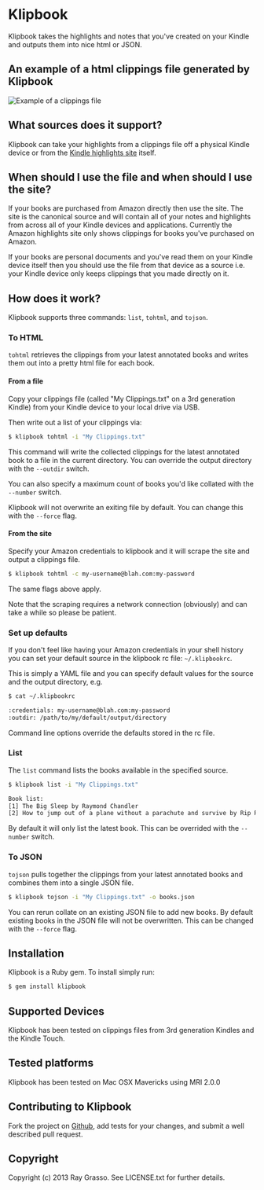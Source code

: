 # Klipbook

Klipbook takes the highlights and notes that you've created on your Kindle and
outputs them into nice html or JSON.

## An example of a html clippings file generated by Klipbook

<img src="https://github.com/grassdog/klipbook/raw/master/example.png" alt="Example
of a clippings file" />

## What sources does it support?

Klipbook can take your highlights from a clippings file off a physical Kindle device
or from the [Kindle highlights site](https://kindle.amazon.com/your_highlights)
itself.

## When should I use the file and when should I use the site?

If your books are purchased from Amazon directly then use the site. The site is the
canonical source and will contain all of your notes and highlights from across all of
your Kindle devices and applications. Currently the Amazon highlights site only shows
clippings for books you've purchased on Amazon.

If your books are personal documents and you've read them on your Kindle device
itself then you should use the file from that device as a source i.e. your Kindle
device only keeps clippings that you made directly on it.

## How does it work?

Klipbook supports three commands: `list`, `tohtml`, and `tojson`.

### To HTML

`tohtml` retrieves the clippings from your latest annotated books and writes them
out into a pretty html file for each book.

#### From a file

Copy your clippings file (called "My Clippings.txt" on a 3rd generation Kindle) from
your Kindle device to your local drive via USB.

Then write out a list of your clippings via:

```sh
$ klipbook tohtml -i "My Clippings.txt"
```

This command will write the collected clippings for the latest annotated book to a
file in the current directory. You can override the output directory with the
`--outdir` switch.

You can also specify a maximum count of books you'd like collated with the
`--number` switch.

Klipbook will not overwrite an exiting file by default. You can change this with the
`--force` flag.

#### From the site

Specify your Amazon credentials to klipbook and it will scrape the site and
output a clippings file.

```sh
$ klipbook tohtml -c my-username@blah.com:my-password
```

The same flags above apply.

Note that the scraping requires a network connection (obviously) and can take a while
so please be patient.

### Set up defaults

If you don't feel like having your Amazon credentials in your shell history you can
set your default source in the klipbook rc file: `~/.klipbookrc`.

This is simply a YAML file and you can specify default values for the source and the
output directory, e.g.

```sh
$ cat ~/.klipbookrc

:credentials: my-username@blah.com:my-password
:outdir: /path/to/my/default/output/directory
```

Command line options override the defaults stored in the rc file.

### List

The `list` command lists the books available in the specified source.

```sh
$ klipbook list -i "My Clippings.txt"

Book list:
[1] The Big Sleep by Raymond Chandler
[2] How to jump out of a plane without a parachute and survive by Rip Rockjaw
```

By default it will only list the latest book. This can be overrided with the
`--number` switch.

### To JSON

`tojson` pulls together the clippings from your latest annotated books and combines
them into a single JSON file.

```sh
$ klipbook tojson -i "My Clippings.txt" -o books.json
```

You can rerun collate on an existing JSON file to add new books. By default existing
books in the JSON file will not be overwritten. This can be changed with the `--force`
flag.

## Installation

Klipbook is a Ruby gem. To install simply run:

```sh
$ gem install klipbook
```

## Supported Devices

Klipbook has been tested on clippings files from 3rd generation Kindles and the
Kindle Touch.

## Tested platforms

Klipbook has been tested on Mac OSX Mavericks using MRI 2.0.0

## Contributing to Klipbook

Fork the project on [Github](https://github.com/grassdog/klipbook), add tests for
your changes, and submit a well described pull request.

## Copyright

Copyright (c) 2013 Ray Grasso. See LICENSE.txt for further details.

